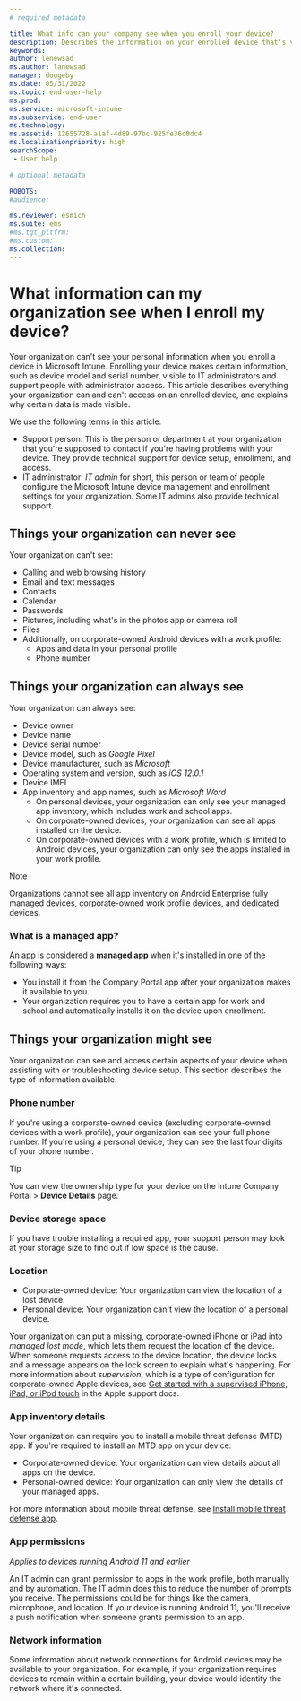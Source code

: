 ```yaml
---
# required metadata

title: What info can your company see when you enroll your device?
description: Describes the information on your enrolled device that's visible to your organization.  
keywords:
author: lenewsad
ms.author: lanewsad
manager: dougeby
ms.date: 05/31/2022
ms.topic: end-user-help
ms.prod:
ms.service: microsoft-intune
ms.subservice: end-user
ms.technology:
ms.assetid: 12655728-a1af-4d89-97bc-925fe36c0dc4
ms.localizationpriority: high
searchScope:
 - User help

# optional metadata

ROBOTS:  
#audience:

ms.reviewer: esmich
ms.suite: ems
#ms.tgt_pltfrm:
#ms.custom:
ms.collection: 
---
```


# What information can my organization see when I enroll my device?

Your organization can't see your personal information when you enroll a device in Microsoft Intune. Enrolling your device makes certain information, such as device model and serial number, visible to IT administrators and support people with administrator access. This article describes everything your organization can and can't access on an enrolled device, and explains why certain data is made visible. 

We use the following terms in this article: 

* Support person: This is the person or department at your organization that you're supposed to contact if you're having problems with your device. They provide technical support for device setup, enrollment, and access.  
* IT administrator: *IT admin* for short, this person or team of people configure the Microsoft Intune device management and enrollment settings for your organization. Some IT admins also provide technical support.    

## Things your organization can never see

Your organization can't see:  

- Calling and web browsing history
- Email and text messages
- Contacts
- Calendar
- Passwords
- Pictures, including what's in the photos app or camera roll
- Files
- Additionally, on corporate-owned Android devices with a work profile:
  - Apps and data in your personal profile
  - Phone number 

## Things your organization can always see  

Your organization can always see:  

- Device owner
- Device name
- Device serial number
- Device model, such as *Google Pixel*
- Device manufacturer, such as *Microsoft*
- Operating system and version, such as *iOS 12.0.1*
- Device IMEI
- App inventory and app names, such as *Microsoft Word*   
  - On personal devices, your organization can only see your managed app inventory, which includes work and school apps. 
  - On corporate-owned devices, your organization can see all apps installed on the device. 
  - On corporate-owned devices with a work profile, which is limited to Android devices, your organization can only see the apps installed in your work profile.

 > [!NOTE]
 > Organizations cannot see all app inventory on Android Enterprise fully managed devices, corporate-owned work profile devices, and dedicated devices.  
 
### What is a managed app? 
An app is considered a **managed app** when it's installed in one of the following ways:  
 * You install it from the Company Portal app after your organization makes it available to you. 
 * Your organization requires you to have a certain app for work and school and automatically installs it on the device upon enrollment.  

## Things your organization might see  

Your organization can see and access certain aspects of your device when assisting with or troubleshooting device setup. This section describes the type of information  available.       

### Phone number  
If you're using a corporate-owned device (excluding corporate-owned devices with a work profile), your organization can see your full phone number. If you're using a personal device, they can see the last four digits of your phone number.  

 > [!TIP]
 > You can view the ownership type for your device on the Intune Company Portal > **Device Details** page.  

### Device storage space   
If you have trouble installing a required app, your support person may look at your storage size to find out if low space is the cause.   

### Location 

* Corporate-owned device: Your organization can view the location of a lost device. 
* Personal device: Your organization can't view the location of a personal device.   

Your organization can put a missing, corporate-owned iPhone or iPad into *managed lost mode*, which lets them request the location of the device. When someone requests access to the device location, the device locks and a message appears on the lock screen to explain what's happening. For more information about *supervision*, which is a type of configuration for corporate-owned Apple devices, see [Get started with a supervised iPhone, iPad, or iPod touch](https://go.microsoft.com/fwlink/?linkid=853816) in the Apple support docs. 

### App inventory details

Your organization can require you to install a mobile threat defense (MTD) app. If you're required to install an MTD app on your device:   

* Corporate-owned device: Your organization can view details about all apps on the device. 
* Personal-owned device: Your organization can only view the details of your managed apps.  

For more information about mobile threat defense, see [Install mobile threat defense app](set-up-mobile-threat-defense.md).  

### App permissions  
*Applies to devices running Android 11 and earlier* 

An IT admin can grant permission to apps in the work profile, both manually and by automation. The IT admin does this to reduce the number of prompts you receive. The permissions could be for things like the camera, microphone, and location. If your device is running Android 11, you'll receive a push notification when someone grants permission to an app.    

###  Network information
Some information about network connections for Android devices may be available to your organization. For example, if your organization requires devices to remain within a certain building, your device would identify the network where it's connected.  


